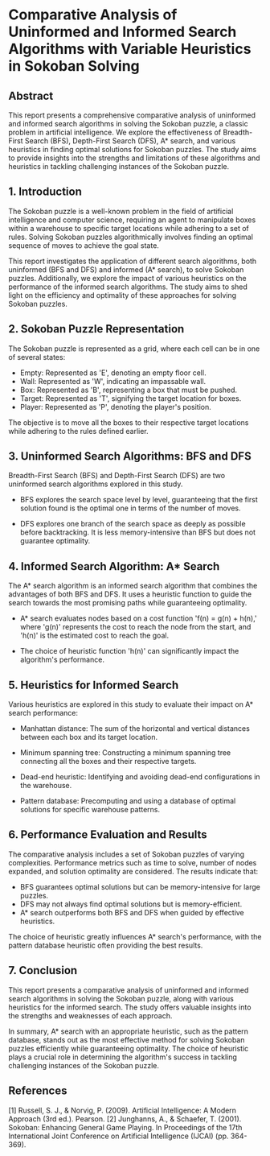 # Comparative Analysis of Uninformed and Informed Search Algorithms with Variable Heuristics in Sokoban Solving

## Abstract

This report presents a comprehensive comparative analysis of uninformed and informed search algorithms in solving the Sokoban puzzle, a classic problem in artificial intelligence. We explore the effectiveness of Breadth-First Search (BFS), Depth-First Search (DFS), A* search, and various heuristics in finding optimal solutions for Sokoban puzzles. The study aims to provide insights into the strengths and limitations of these algorithms and heuristics in tackling challenging instances of the Sokoban puzzle.

## 1. Introduction

The Sokoban puzzle is a well-known problem in the field of artificial intelligence and computer science, requiring an agent to manipulate boxes within a warehouse to specific target locations while adhering to a set of rules. Solving Sokoban puzzles algorithmically involves finding an optimal sequence of moves to achieve the goal state.

This report investigates the application of different search algorithms, both uninformed (BFS and DFS) and informed (A* search), to solve Sokoban puzzles. Additionally, we explore the impact of various heuristics on the performance of the informed search algorithms. The study aims to shed light on the efficiency and optimality of these approaches for solving Sokoban puzzles.

## 2. Sokoban Puzzle Representation

The Sokoban puzzle is represented as a grid, where each cell can be in one of several states:

- Empty: Represented as 'E', denoting an empty floor cell.
- Wall: Represented as 'W', indicating an impassable wall.
- Box: Represented as 'B', representing a box that must be pushed.
- Target: Represented as 'T', signifying the target location for boxes.
- Player: Represented as 'P', denoting the player's position.

The objective is to move all the boxes to their respective target locations while adhering to the rules defined earlier.

## 3. Uninformed Search Algorithms: BFS and DFS

Breadth-First Search (BFS) and Depth-First Search (DFS) are two uninformed search algorithms explored in this study.

- BFS explores the search space level by level, guaranteeing that the first solution found is the optimal one in terms of the number of moves.

- DFS explores one branch of the search space as deeply as possible before backtracking. It is less memory-intensive than BFS but does not guarantee optimality.

## 4. Informed Search Algorithm: A* Search

The A* search algorithm is an informed search algorithm that combines the advantages of both BFS and DFS. It uses a heuristic function to guide the search towards the most promising paths while guaranteeing optimality.

- A* search evaluates nodes based on a cost function 'f(n) = g(n) + h(n),' where 'g(n)' represents the cost to reach the node from the start, and 'h(n)' is the estimated cost to reach the goal.

- The choice of heuristic function 'h(n)' can significantly impact the algorithm's performance.

## 5. Heuristics for Informed Search

Various heuristics are explored in this study to evaluate their impact on A* search performance:

- Manhattan distance: The sum of the horizontal and vertical distances between each box and its target location.

- Minimum spanning tree: Constructing a minimum spanning tree connecting all the boxes and their respective targets.

- Dead-end heuristic: Identifying and avoiding dead-end configurations in the warehouse.

- Pattern database: Precomputing and using a database of optimal solutions for specific warehouse patterns.

## 6. Performance Evaluation and Results

The comparative analysis includes a set of Sokoban puzzles of varying complexities. Performance metrics such as time to solve, number of nodes expanded, and solution optimality are considered. The results indicate that:

- BFS guarantees optimal solutions but can be memory-intensive for large puzzles.
- DFS may not always find optimal solutions but is memory-efficient.
- A* search outperforms both BFS and DFS when guided by effective heuristics.

The choice of heuristic greatly influences A* search's performance, with the pattern database heuristic often providing the best results.

## 7. Conclusion

This report presents a comparative analysis of uninformed and informed search algorithms in solving the Sokoban puzzle, along with various heuristics for the informed search. The study offers valuable insights into the strengths and weaknesses of each approach.

In summary, A* search with an appropriate heuristic, such as the pattern database, stands out as the most effective method for solving Sokoban puzzles efficiently while guaranteeing optimality. The choice of heuristic plays a crucial role in determining the algorithm's success in tackling challenging instances of the Sokoban puzzle.

## References

[1] Russell, S. J., & Norvig, P. (2009). Artificial Intelligence: A Modern Approach (3rd ed.). Pearson.
[2] Junghanns, A., & Schaefer, T. (2001). Sokoban: Enhancing General Game Playing. In Proceedings of the 17th International Joint Conference on Artificial Intelligence (IJCAI) (pp. 364-369).
